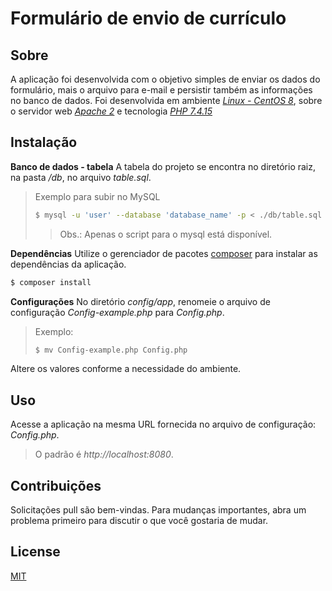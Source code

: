
# Formulário de envio de currículo
## Sobre
A aplicação foi desenvolvida com o objetivo simples de enviar os dados do formulário, mais o arquivo para e-mail e persistir também as informações no banco de dados.
Foi desenvolvida em ambiente [*Linux - CentOS 8*](https://www.centos.org/), sobre o servidor web [*Apache 2*](https://www.apache.org/) e tecnologia [*PHP 7.4.15*](https://www.php.net/manual/pt_BR/intro-whatis.php)
## Instalação
**Banco de dados - tabela**
A tabela do projeto se encontra no diretório raiz, na pasta */db*, no arquivo *table.sql*.
> Exemplo para subir no MySQL
> ```bash
> $ mysql -u 'user' --database 'database_name' -p < ./db/table.sql
> ```
> >Obs.:
> >Apenas o script para o mysql está disponível.
> 
**Dependências**
Utilize o gerenciador de pacotes [composer](https://getcomposer.org/) para instalar as dependências da aplicação.

```bash
$ composer install
```
**Configurações**
No diretório *config/app*, renomeie o arquivo de configuração *Config-example.php*  para  *Config.php*.

> Exemplo:
>```bash
>$ mv Config-example.php Config.php
>```
Altere os valores conforme a necessidade do ambiente.
## Uso
Acesse a aplicação na mesma URL fornecida no arquivo de configuração: *Config.php*.
>O padrão é *http://localhost:8080*.


## Contribuições
Solicitações pull são bem-vindas. Para mudanças importantes, abra um problema primeiro para discutir o que você gostaria de mudar.

## License
[MIT](https://choosealicense.com/licenses/mit/)
